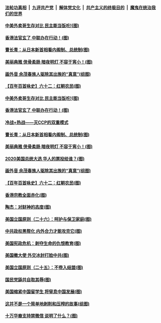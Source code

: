 ####  [法轮功真相](../../../../basic/blob/master/README.md?t=09170002) &nbsp;|&nbsp; [九评共产党](../../../../9ping.md/blob/master/README.md?t=09170002) &nbsp;|&nbsp; [解体党文化](../../../../jtdwh.md/blob/master/README.md?t=09170002)  &nbsp;|&nbsp; [共产主义的终极目的](../../../../gczydzjmd.md/blob/master/README.md?t=09170002) &nbsp;|&nbsp; [魔鬼在统治我们的世界](../../../../mgztzwmdsj.md/blob/master/README.md?t=09170002) 

#### [中美外卖哥生存对比 民主能当饭吃!(图)](../pages/p4/946264.md?t=09170002) 

#### [香港法官玄了 中联办在行动！(图)](../pages/p4/946271.md?t=09170002) 

#### [曹长青：从日本新首相看内阁制、总统制(图)](../pages/p4/946261.md?t=09170002) 

#### [美丽典雅 侠骨柔肠 暗夜明灯 不容于宵小！(图)](../pages/p4/946277.md?t=09170002) 

#### [画外音 余茂春族人驱除其出族的“真意”(组图)](../pages/p4/946273.md?t=09170002) 

#### [【百年百首咏史】六十二：红朝农民(图)](../pages/p4/946245.md?t=09170002) 

#### [中美外卖哥生存对比 民主能当饭吃!(图)](../pages/p4/946264.md?t=09170002) 

#### [香港法官玄了 中联办在行动！(图)](../pages/p4/946271.md?t=09170002) 

#### [冷战+热战——灭CCP的双重模式](../pages/p4/946280.md?t=09170002) 

#### [曹长青：从日本新首相看内阁制、总统制(图)](../pages/p4/946261.md?t=09170002) 

#### [美丽典雅 侠骨柔肠 暗夜明灯 不容于宵小！(图)](../pages/p4/946277.md?t=09170002) 

#### [2020美国总统大选 华人的票投给谁？(图)](../pages/p4/946257.md?t=09170002) 

#### [画外音 余茂春族人驱除其出族的“真意”(组图)](../pages/p4/946273.md?t=09170002) 

#### [【百年百首咏史】六十二：红朝农民(图)](../pages/p4/946245.md?t=09170002) 


#### [香港宗教全面赤化(图)](../pages/p4/946165.md?t=09170002) 

#### [陶杰：对财神的态度(图)](../pages/p4/946163.md?t=09170002) 

#### [美国立国原则（二十六）：呵护与保卫家庭(图)](../pages/p4/944293.md?t=09170002) 

#### [中共政权黑帮化 内外合力才能攻克它(图)](../pages/p4/946159.md?t=09170002) 

#### [美国宪政危机：剥夺生命的仇恨教育(图)](../pages/p4/946150.md?t=09170002) 

#### [美国撤大使 外交冰封打脸中共(图)](../pages/p4/946146.md?t=09170002) 

#### [美国立国原则（二十五）：不卷入结盟(图)](../pages/p4/944292.md?t=09170002) 

#### [国民党舔共自取其辱(图)](../pages/p4/946047.md?t=09170002) 

#### [美国缩紧中国留学生 将窒息中国发展(图)](../pages/p4/946046.md?t=09170002) 

#### [这并不是一个简单地剥削和压榨的故事(组图)](../pages/p4/946053.md?t=09170002) 

#### [十万华裔支持禁微信 说明了什么？(图)](../pages/p4/946052.md?t=09170002) 

